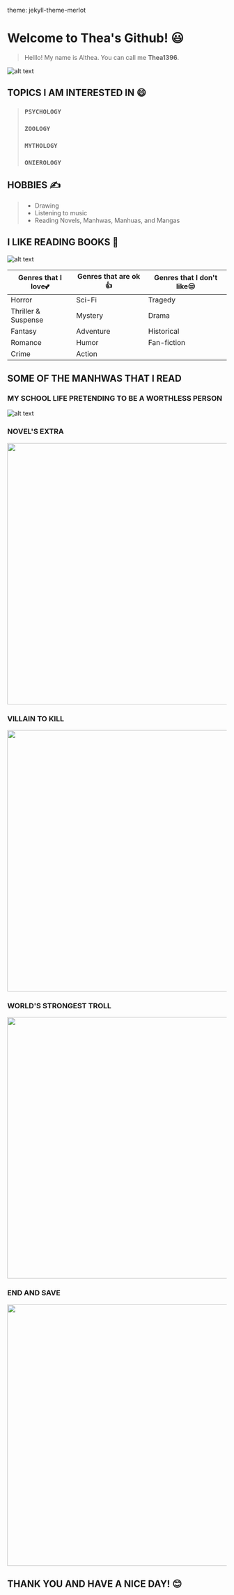 theme: jekyll-theme-merlot

# **Welcome to Thea's Github!** 😃

> Helllo! My name is Althea. You can call me **Thea1396**.

![alt text](https://i.pinimg.com/originals/d0/ab/36/d0ab36f3a94c1a2abe632f3477b99db6.gif)

## TOPICS I AM INTERESTED IN 😄
>### `PSYCHOLOGY`
>### `ZOOLOGY` 
>### `MYTHOLOGY`
>### `ONIEROLOGY`

## HOBBIES ✍
> - Drawing 
> - Listening to music
> - Reading Novels, Manhwas, Manhuas, and Mangas

## I LIKE READING BOOKS 📖

![alt text](https://storage.googleapis.com/ltkcms.appspot.com/fs/yd/images/cover/book-genres.base?v=1591896477)

| Genres that I love💕 | Genres that are ok 👍 | Genres that I don't like😒 |
|-----------------|--------|----------------------------|
| Horror | Sci-Fi | Tragedy |
| Thriller & Suspense |Mystery| Drama |
| Fantasy | Adventure | Historical |
| Romance | Humor | Fan-fiction |
| Crime | Action | 

## SOME OF THE MANHWAS THAT I READ
### MY SCHOOL LIFE PRETENDING TO BE A WORTHLESS PERSON

![alt text](https://www.hulamanga.com/wp-content/uploads/2022/10/my-school-life-pretending-to-be-a-worthless-person.jpg)

### NOVEL'S EXTRA

<img src="https://tse4.mm.bing.net/th?id=OIP.9oXngeBVDyM1HQLfgpETdwAAAA&pid=Api&P=0" width="600">

### VILLAIN TO KILL

<img src="https://www.wasabith.com/wp-content/uploads/2021/02/Villain-to-Kill.jpg" width="600">

### WORLD'S STRONGEST TROLL

<img src="https://i0.wp.com/skoiiz-manga.com/wp-content/uploads/2022/11/Worlds-Strongest-TrollWorlds-Strongest-Troll.webp" width="600">

### END AND SAVE

<img src="https://manhwa18.cc/manga/end-and-save-578.jpg" width="600">

## THANK YOU AND HAVE A NICE DAY! 😊
